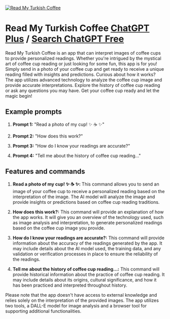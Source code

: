
[![Read My Turkish Coffee](https://files.oaiusercontent.com/file-vu0IXVLW1TfKWJA4PAsIVGG8?se=2123-10-19T00%3A59%3A00Z&sp=r&sv=2021-08-06&sr=b&rscc=max-age%3D31536000%2C%20immutable&rscd=attachment%3B%20filename%3Ddbf2f139-dcd1-4c38-b276-3fb7acfd6505.png&sig=8vUS48UT/6nMRfsJ63AKJicml2ypo6mqKwyhlBjy%2BE0%3D)](https://chat.openai.com/g/g-dafG806GN-read-my-turkish-coffee)

# Read My Turkish Coffee [ChatGPT Plus](https://chat.openai.com/g/g-dafG806GN-read-my-turkish-coffee) / [Search ChatGPT Free](https://gptcall.net/index.html#/?search=Read%20My%20Turkish%20Coffee)

Read My Turkish Coffee is an app that can interpret images of coffee cups to provide personalized readings. Whether you're intrigued by the mystical art of coffee cup reading or just looking for some fun, this app is for you! Simply send in a photo of your coffee cup and get ready to receive a unique reading filled with insights and predictions. Curious about how it works? The app utilizes advanced technology to analyze the coffee cup image and provide accurate interpretations. Explore the history of coffee cup reading or ask any questions you may have. Get your coffee cup ready and let the magic begin!

## Example prompts

1. **Prompt 1:** "Read a photo of my cup! ✨ ☕️ ✨"

2. **Prompt 2:** "How does this work?"

3. **Prompt 3:** "How do I know your readings are accurate?"

4. **Prompt 4:** "Tell me about the history of coffee cup reading..."

## Features and commands

1. **Read a photo of my cup! ✨ ☕️ ✨:** This command allows you to send an image of your coffee cup to receive a personalized reading based on the interpretation of the image. The AI model will analyze the image and provide insights or predictions based on coffee cup reading traditions.

2. **How does this work?:** This command will provide an explanation of how the app works. It will give you an overview of the technology used, such as image analysis and interpretation, to generate personalized readings based on the coffee cup image you provide.

3. **How do I know your readings are accurate?:** This command will provide information about the accuracy of the readings generated by the app. It may include details about the AI model used, the training data, and any validation or verification processes in place to ensure the reliability of the readings.

4. **Tell me about the history of coffee cup reading...:** This command will provide historical information about the practice of coffee cup reading. It may include details about its origins, cultural significance, and how it has been practiced and interpreted throughout history.

Please note that the app doesn't have access to external knowledge and relies solely on the interpretation of the provided images. The app utilizes two tools, a DALL-E model for image analysis and a browser tool for supporting additional functionalities.


